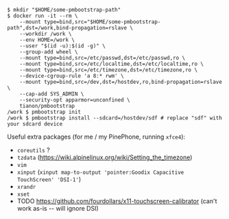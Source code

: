 ```console
$ mkdir "$HOME/some-pmbootstrap-path"
$ docker run -it --rm \
	--mount type=bind,src="$HOME/some-pmbootstrap-path",dst=/work,bind-propagation=rslave \
	--workdir /work \
	--env HOME=/work \
	--user "$(id -u):$(id -g)" \
	--group-add wheel \
	--mount type=bind,src=/etc/passwd,dst=/etc/passwd,ro \
	--mount type=bind,src=/etc/localtime,dst=/etc/localtime,ro \
	--mount type=bind,src=/etc/timezone,dst=/etc/timezone,ro \
	--device-cgroup-rule 'a 8:* rwm' \
	--mount type=bind,src=/dev,dst=/hostdev,ro,bind-propagation=rslave \
	--cap-add SYS_ADMIN \
	--security-opt apparmor=unconfined \
	tianon/pmbootstrap
/work $ pmbootstrap init
/work $ pmbootstrap install --sdcard=/hostdev/sdf # replace "sdf" with your sdcard device
```

Useful extra packages (for me / my PinePhone, running `xfce4`):

- `coreutils` ?
- `tzdata` (https://wiki.alpinelinux.org/wiki/Setting_the_timezone)
- `vim`
- `xinput` (`xinput map-to-output 'pointer:Goodix Capacitive TouchScreen' 'DSI-1'`)
- `xrandr`
- `xset`
- TODO https://github.com/fourdollars/x11-touchscreen-calibrator (can't work as-is -- will ignore DSI)
